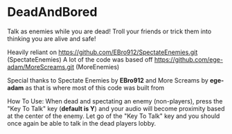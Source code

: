 # DeadAndBored
Talk as enemies while you are dead! Troll your friends or trick them into thinking you are alive and safe!

Heavily reliant on https://github.com/EBro912/SpectateEnemies.git (SpectateEnemies)
A lot of the code was based off https://github.com/ege-adam/MoreScreams.git (MoreEnemies)

Special thanks to Spectate Enemies by **EBro912** and More Screams by **ege-adam** as that is where most of this code was built from

How To Use:
When dead and spectating an enemy (non-players), press the "Key To Talk" key (**default is Y**) and your audio will become proximity based at the center of the enemy. Let go of the "Key To Talk" key and you should once again be able to talk in the dead players lobby. 

